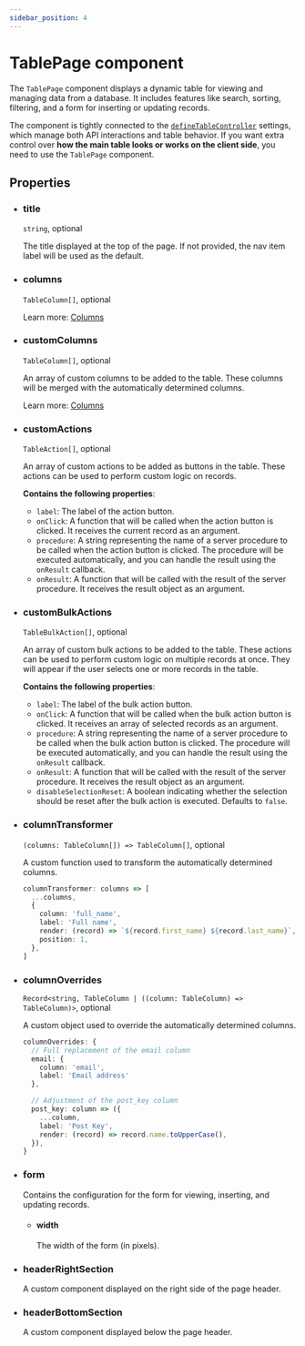 ```yaml
---
sidebar_position: 4
---
```


# TablePage component

The `TablePage` component displays a dynamic table for viewing and managing data from a database. It includes features like search, sorting, filtering, and a form for inserting or updating records.

The component is tightly connected to the [`defineTableController`](/table/configuration/api) settings, which manage both API interactions and table behavior. If you want extra control over **how the main table looks or works on the client side**, you need to use the `TablePage` component.


## Properties

- ### title

  `string`, optional

  The title displayed at the top of the page. If not provided, the nav item label will be used as the default.

- ### columns

  `TableColumn[]`, optional

  Learn more: [Columns](/table/configuration/api#columns-1)

- ### customColumns

  `TableColumn[]`, optional

  An array of custom columns to be added to the table. These columns will be merged with the automatically determined columns.

  Learn more: [Columns](/table/configuration/api#columns-1)

- ### customActions

  `TableAction[]`, optional

  An array of custom actions to be added as buttons in the table. These actions can be used to perform custom logic on records.

  **Contains the following properties**:

  - `label`: The label of the action button.
  - `onClick`: A function that will be called when the action button is clicked. It receives the current record as an argument.
  - `procedure`: A string representing the name of a server procedure to be called when the action button is clicked. The procedure will be executed automatically, and you can handle the result using the `onResult` callback.
  - `onResult`: A function that will be called with the result of the server procedure. It receives the result object as an argument.

- ### customBulkActions

  `TableBulkAction[]`, optional

  An array of custom bulk actions to be added to the table. These actions can be used to perform custom logic on multiple records at once. They will appear if the user selects one or more records in the table.

  **Contains the following properties**:

  - `label`: The label of the bulk action button.
  - `onClick`: A function that will be called when the bulk action button is clicked. It receives an array of selected records as an argument.
  - `procedure`: A string representing the name of a server procedure to be called when the bulk action button is clicked. The procedure will be executed automatically, and you can handle the result using the `onResult` callback.
  - `onResult`: A function that will be called with the result of the server procedure. It receives the result object as an argument.
  - `disableSelectionReset`: A boolean indicating whether the selection should be reset after the bulk action is executed. Defaults to `false`.

- ### columnTransformer

  `(columns: TableColumn[]) => TableColumn[]`, optional

  A custom function used to transform the automatically determined columns.

  ```typescript
  columnTransformer: columns => [
    ...columns,
    {
      column: 'full_name',
      label: 'Full name',
      render: (record) => `${record.first_name} ${record.last_name}`,
      position: 1,
    },
  ]
  ```

- ### columnOverrides

  `Record<string, TableColumn | ((column: TableColumn) => TableColumn)>`, optional

  A custom object used to override the automatically determined columns.

  ```typescript title="Example"
  columnOverrides: {
    // Full replacement of the email column
    email: { 
      column: 'email',
      label: 'Email address' 
    },

    // Adjustment of the post_key column
    post_key: column => ({
      ...column,
      label: 'Post Key',
      render: (record) => record.name.toUpperCase(),
    }),
  }
  ```

- ### form

  Contains the configuration for the form for viewing, inserting, and updating records.

  - #### width

    The width of the form (in pixels).

- ### headerRightSection

  A custom component displayed on the right side of the page header.

- ### headerBottomSection

  A custom component displayed below the page header.
